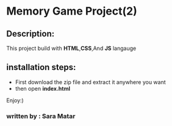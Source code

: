 

# Memory Game Project(2)


## Description:
This project build with **HTML**,**CSS**,And **JS** langauge 


## installation steps:
* First download the zip file and extract it anywhere you want
* then open **index.html** 


Enjoy:)

### written by :  Sara Matar 



